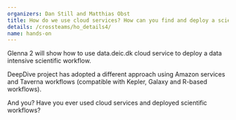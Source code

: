 ```yaml
---
organizers: Dan Still and Matthias Obst
title: How do we use cloud services? How can you find and deploy a scientific workflow in the cloud? 
details: /crossteams/ho_details4/
name: hands-on
---
```


Glenna 2 will show how to use data.deic.dk cloud service to deploy a data intensive scientific workflow. 

DeepDive project has adopted a different approach using Amazon services and Taverna workflows (compatible with Kepler, Galaxy and R-based workflows).

And you? Have you ever used cloud services and deployed scientific workflows? 


